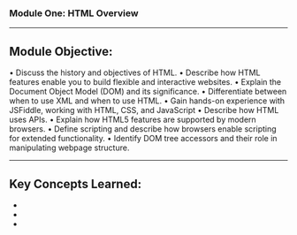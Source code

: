 ### Module One: HTML Overview

---

## Module Objective:
•	Discuss the history and objectives of HTML.
•	Describe how HTML features enable you to build flexible and interactive websites.
•	Explain the Document Object Model (DOM) and its significance.
•	Differentiate between when to use XML and when to use HTML.
•	Gain hands-on experience with JSFiddle, working with HTML, CSS, and JavaScript
•	Describe how HTML uses APIs.
•	Explain how HTML5 features are supported by modern browsers.
•	Define scripting and describe how browsers enable scripting for extended functionality.
•	Identify DOM tree accessors and their role in manipulating webpage structure.

---
## Key Concepts Learned:
*
*
*

